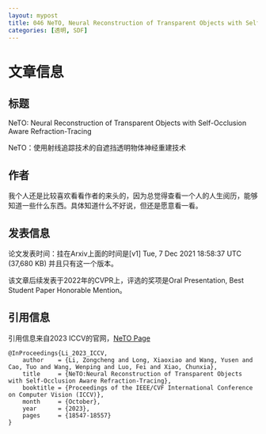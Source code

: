 ```yaml
---
layout: mypost
title: 046 NeTO, Neural Reconstruction of Transparent Objects with Self-Occlusion Aware Refraction-Tracing 
categories: [透明, SDF]
---
```



# 文章信息

## 标题

NeTO: Neural Reconstruction of Transparent Objects with Self-Occlusion Aware Refraction-Tracing

NeTO：使用射线追踪技术的自遮挡透明物体神经重建技术

## 作者



我个人还是比较喜欢看看作者的来头的，因为总觉得查看一个人的人生阅历，能够知道一些什么东西。具体知道什么不好说，但还是愿意看一看。


## 发表信息

论文发表时间：挂在Arxiv上面的时间是[v1] Tue, 7 Dec 2021 18:58:37 UTC (37,680 KB)
并且只有这一个版本。

该文章后续发表于2022年的CVPR上，评选的奖项是Oral Presentation, Best Student Paper Honorable Mention。

## 引用信息

引用信息来自2023 ICCV的官网，[NeTO Page](https://openaccess.thecvf.com/content/ICCV2023/html/Li_NeTONeural_Reconstruction_of_Transparent_Objects_with_Self-Occlusion_Aware_Refraction-Tracing_ICCV_2023_paper.html)

```
@InProceedings{Li_2023_ICCV,
    author    = {Li, Zongcheng and Long, Xiaoxiao and Wang, Yusen and Cao, Tuo and Wang, Wenping and Luo, Fei and Xiao, Chunxia},
    title     = {NeTO:Neural Reconstruction of Transparent Objects with Self-Occlusion Aware Refraction-Tracing},
    booktitle = {Proceedings of the IEEE/CVF International Conference on Computer Vision (ICCV)},
    month     = {October},
    year      = {2023},
    pages     = {18547-18557}
}
```